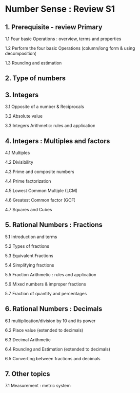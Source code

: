 # Number Sense : Review S1

## 1. Prerequisite - review Primary

1.1 Four basic Operations : overview, terms and properties

1.2 Perform the four basic Operations (column/long form & using decomposition)

1.3 Rounding and estimation

## 2. Type of numbers

## 3. Integers

3.1 Opposite of a number & Reciprocals

3.2 Absolute value

3.3 Integers Arithmetic: rules and application

## 4. Integers : Multiples and factors

4.1 Multiples

4.2 Divisibility

4.3 Prime and composite numbers

4.4 Prime factorization

4.5 Lowest Common Multiple (LCM)

4.6 Greatest Common factor (GCF)

4.7 Squares and Cubes

## 5. Rational Numbers : Fractions

5.1 Introduction and terms

5.2 Types of fractions

5.3 Equivalent Fractions

5.4 Simplifying fractions

5.5 Fraction Arithmetic : rules and application

5.6 Mixed numbers & improper fractions

5.7 Fraction of quantity and percentages

## 6. Rational Numbers : Decimals
6.1 multiplication/division by 10 and its power

6.2 Place value (extended to decimals)

6.3 Decimal Arithmetic

6.4 Rounding and Estimation (extended to decimals)

6.5 Converting between fractions and decimals

## 7. Other topics

7.1 Measurement : metric system
